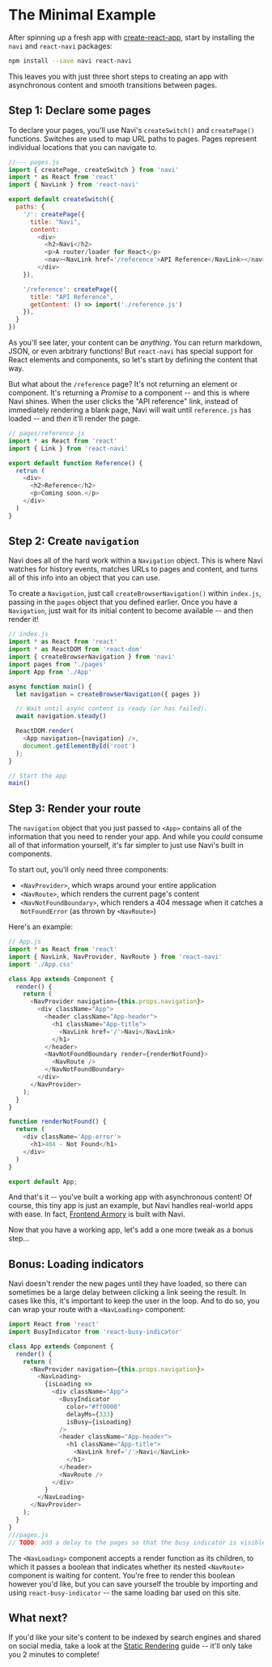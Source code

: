 The Minimal Example
===================

After spinning up a fresh app with [create-react-app](https://github.com/facebook/create-react-app), start by installing the `navi` and `react-navi` packages:

```bash
npm install --save navi react-navi
```

This leaves you with just three short steps to creating an app with asynchronous content and smooth transitions between pages.


Step 1: Declare some pages
--------------------------

To declare your pages, you'll use Navi's `createSwitch()` and `createPage()` functions. Switches are used to map URL paths to pages. Pages represent individual locations that you can navigate to.

```js
//--- pages.js
import { createPage, createSwitch } from 'navi'
import * as React from 'react'
import { NavLink } from 'react-navi'

export default createSwitch({
  paths: {
    '/': createPage({
      title: "Navi",
      content:
        <div>
          <h2>Navi</h2>
          <p>A router/loader for React</p>
          <nav><NavLink href='/reference'>API Reference</NavLink></nav>
        </div>
    }),

    '/reference': createPage({
      title: "API Reference",
      getContent: () => import('./reference.js')
    }),
  }
})
```

As you'll see later, your content can be *anything*. You can return markdown, JSON, or even arbitrary functions! But `react-navi` has special support for React elements and components, so let's start by defining the content that way.

But what about the `/reference` page? It's not returning an element or component. It's returning a *Promise* to a component -- and this is where Navi shines. When the user clicks the "API reference" link, instead of immediately rendering a blank page, Navi will wait until `reference.js` has loaded --  and *then* it'll render the page.

```js
// pages/reference.js
import * as React from 'react'
import { Link } from 'react-navi'

export default function Reference() {
  retrun (
    <div>
      <h2>Reference</h2>
      <p>Coming soon.</p>
    </div>
  )
}
```

Step 2: Create `navigation`
---------------------------

Navi does all of the hard work within a `Navigation` object. This is where Navi watches for history events, matches URLs to pages and content, and turns all of this info into an object that you can use.

To create a `Navigation`, just call `createBrowserNavigation()` within `index.js`, passing in the `pages` object that you defined earlier. Once you have a `Navigation`, just wait for its initial content to become available -- and then render it!

```js
// index.js
import * as React from 'react'
import * as ReactDOM from 'react-dom'
import { createBrowserNavigation } from 'navi'
import pages from './pages'
import App from './App'

async function main() {
  let navigation = createBrowserNavigation({ pages })

  // Wait until async content is ready (or has failed).
  await navigation.steady()

  ReactDOM.render(
    <App navigation={navigation} />,
    document.getElementById('root')
  );
}

// Start the app
main()
```


Step 3: Render your route
-------------------------

The `navigation` object that you just passed to `<App>` contains all of the information that you need to render your app. And while you *could* consume all of that information yourself, it's far simpler to just use Navi's built in components.

To start out, you'll only need three components:

- `<NavProvider>`, which wraps around your entire application
- `<NavRoute>`, which renders the current page's content
- `<NavNotFoundBoundary>`, which renders a 404 message when it catches a `NotFoundError` (as thrown by `<NavRoute>`)

Here's an example:

```js
// App.js
import * as React from 'react'
import { NavLink, NavProvider, NavRoute } from 'react-navi'
import './App.css'

class App extends Component {
  render() {
    return (
      <NavProvider navigation={this.props.navigation}>
        <div className="App">
          <header className="App-header">
            <h1 className="App-title">
              <NavLink href='/'>Navi</NavLink>
            </h1>
          </header>
          <NavNotFoundBoundary render={renderNotFound}>
            <NavRoute />
          </NavNotFoundBoundary>
        </div>
      </NavProvider>
    );
  }
}

function renderNotFound() {
  return (
    <div className='App-error'>
      <h1>404 - Not Found</h1>
    </div>
  )
} 

export default App;
```

And that's it -- you've built a working app with asynchronous content! Of course, this tiny app is just an example, but Navi handles real-world apps with ease. In fact, [Frontend Armory](https://frontarm.com) is built with Navi.

Now that you have a working app, let's add a one more tweak as a bonus step...


Bonus: Loading indicators
-------------------------

Navi doesn't render the new pages until they have loaded, so there can sometimes be a large delay between clicking a link seeing the result. In cases like this, it's important to keep the user in the loop. And to do so, you can wrap your route with a `<NavLoading>` component:

```js
import React from 'react'
import BusyIndicator from 'react-busy-indicator'

class App extends Component {
  render() {
    return (
      <NavProvider navigation={this.props.navigation}>
        <NavLoading>
          {isLoading =>
            <div className="App">
              <BusyIndicator
                color="#ff0000"
                delayMs={333}
                isBusy={isLoading}
              />
              <header className="App-header">
                <h1 className="App-title">
                  <NavLink href='/'>Navi</NavLink>
                </h1>
              </header>
              <NavRoute />
            </div>
          }
        </NavLoading>
      </NavProvider>
    );
  }
}
///pages.js
// TODO: add a delay to the pages so that the busy indicator is visible
```

The `<NavLoading>` component accepts a render function as its children, to which it passes a boolean that indicates whether its nested `<NavRoute>` component is waiting for  content. You're free to render this boolean however you'd like, but you can save yourself the trouble by importing and using `react-busy-indicator` -- the same loading bar used on this site.


What next?
----------

If you'd like your site's content to be indexed by search engines and shared on social media, take a look at the [Static Rendering](../static-rendering) guide -- it'll only take you 2 minutes to complete!

<!--But Navi isn't just for websites -- it works great for Single Page Apps too! So if you're building an SPA, head on over to the [Authenticated Routes](../authenticated-routes) guide and learn how to hide protected content from unauthenticated users.-->